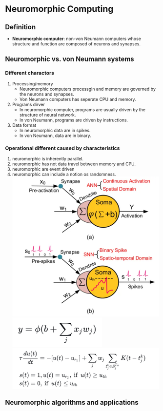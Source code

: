# Neuromorphic Computing
## Definition 
- **Neuromorphic computer**: non-von Neumann computers whose structure and function are composed of neurons and synapses.

## Neuromorphic vs. von Neumann systems
### Different charactors
1. Processing/memory
    - Neuromorphic computers processgin and memory are governed by the neurons and synapses.
    - Von Neumann computers has seperate CPU and memory.
2. Programs dirver
    - In neuromorphic computer, programs are usually driven by the structure of neural network.
    - In von Neumann, programs are driven by instructions.
3. Data format
    - In neuromorphic data are in spikes.
    - In von Neumann, data are in binary.
### Operational different caused by characteristics
1. neuromorphic is inherently parallel.
2. neuromorphic has not data travel between memory and CPU.
3. neuromorphic are event driven
4. neuromorphic can include a notion os randomness.
![](./figures/SNNandDNN.png)
![](./figures/DNNfunc.png)
![](./figures/SNNfunc.png)

## Neuromorphic algorithms and applications
